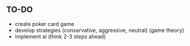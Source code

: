 ## TO-DO

- create poker card game
- develop strategies (conservative, aggressive, neutral) (game theory)
- implement ai (think 2-3 steps ahead)